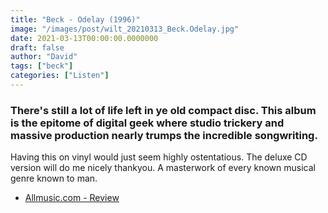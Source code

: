 ```yaml
---
title: "Beck - Odelay (1996)"
image: "/images/post/wilt_20210313_Beck.Odelay.jpg"
date: 2021-03-13T00:00:00.0000000
draft: false
author: "David"
tags: ["beck"]
categories: ["Listen"]
---
```

### There's still a lot of life left in ye old compact disc. This album is the epitome of digital geek where studio trickery and massive production nearly trumps the incredible songwriting. 

 Having this on vinyl would just seem highly ostentatious. The deluxe CD version will do me nicely thankyou. A masterwork of every known musical genre known to man.

-  [Allmusic.com - Review](https://www.allmusic.com/album/odelay-mw0000647922)